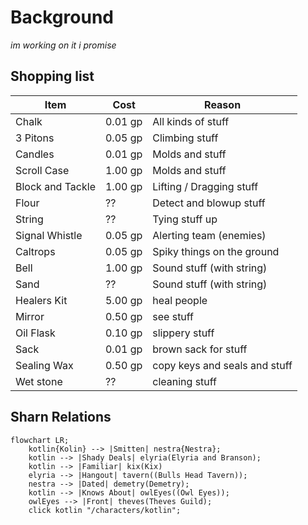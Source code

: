 # Background

_im working on it i promise_

## Shopping list

| Item             | Cost    | Reason                        |
| ---------------- | ------- | ----------------------------- |
| Chalk            | 0.01 gp | All kinds of stuff            |
| 3 Pitons         | 0.05 gp | Climbing stuff                |
| Candles          | 0.01 gp | Molds and stuff               |
| Scroll Case      | 1.00 gp | Molds and stuff               |
| Block and Tackle | 1.00 gp | Lifting / Dragging stuff      |
| Flour            | ??      | Detect and blowup stuff       |
| String           | ??      | Tying stuff up                |
| Signal Whistle   | 0.05 gp | Alerting team (enemies)       |
| Caltrops         | 0.05 gp | Spiky things on the ground    |
| Bell             | 1.00 gp | Sound stuff (with string)     |
| Sand             | ??      | Sound stuff (with string)     |
| Healers Kit      | 5.00 gp | heal people                   |
| Mirror           | 0.50 gp | see stuff                     |
| Oil Flask        | 0.10 gp | slippery stuff                |
| Sack             | 0.01 gp | brown sack for stuff          |
| Sealing Wax      | 0.50 gp | copy keys and seals and stuff |
| Wet stone        | ??      | cleaning stuff                |

## Sharn Relations

```mermaid
flowchart LR;
    kotlin{Kolin} --> |Smitten| nestra{Nestra};
    kotlin --> |Shady Deals| elyria(Elyria and Branson);
    kotlin --> |Familiar| kix(Kix)
    elyria --> |Hangout| tavern((Bulls Head Tavern));
    nestra --> |Dated| demetry(Demetry);
    kotlin --> |Knows About| owlEyes((Owl Eyes));
    owlEyes --> |Front| theves(Theves Guild);
    click kotlin "/characters/kotlin";
```
